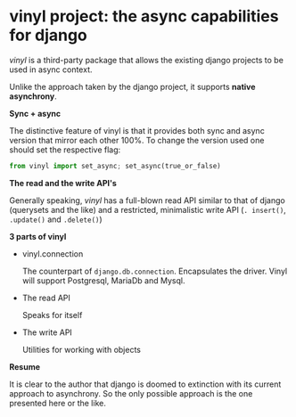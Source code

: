 # vinyl project: the async capabilities for django

*vinyl* is a third-party package that allows the existing 
django projects to be used in async context.

Unlike the approach taken by the
django project, it supports **native asynchrony**.

**Sync + async**

The distinctive feature of vinyl is that it provides both sync and async 
version that mirror each other 100%. To change the version used one should 
set the respective flag:

```python
from vinyl import set_async; set_async(true_or_false)
```

**The read and the write API's**

Generally speaking, *vinyl* has a full-blown read API similar to that of 
django (querysets and the like) and a restricted, minimalistic write API (`.
insert()`, `.update()` and `.delete()`)

**3 parts of vinyl**

- vinyl.connection

    The counterpart of `django.db.connection`. Encapsulates the driver. 
  Vinyl will support Postgresql, MariaDb and Mysql.

- The read API

  Speaks for itself

- The write API

  Utilities for working with objects


**Resume**

It is clear to the author that django is doomed to extinction with its current 
approach to asynchrony. So the only possible approach is the one presented 
here or the like.